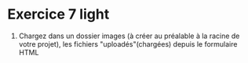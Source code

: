 # Exercice 7 light

1. Chargez dans un dossier images (à créer au préalable à la racine de votre projet), les fichiers "uploadés"(chargées) depuis le formulaire HTML